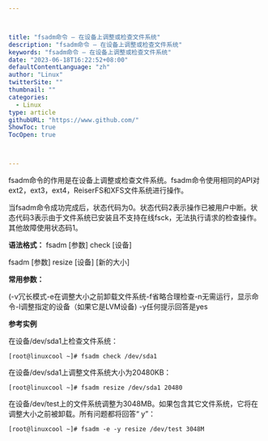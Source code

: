 ```yaml
---



title: "fsadm命令 – 在设备上调整或检查文件系统"
description: "fsadm命令 – 在设备上调整或检查文件系统"
keywords: "fsadm命令 – 在设备上调整或检查文件系统"
date: "2023-06-18T16:22:52+08:00"
defaultContentLanguage: "zh"
author: "Linux"
twitterSite: ""
thumbnail: ""
categories:
  - Linux
type: article
githubURL: "https://www.github.com/"
ShowToc: true
TocOpen: true



---
```


fsadm命令的作用是在设备上调整或检查文件系统。fsadm命令使用相同的API对ext2，ext3，ext4，ReiserFS和XFS文件系统进行操作。

当fsadm命令成功完成后，状态代码为0。状态代码2表示操作已被用户中断。状态代码3表示由于文件系统已安装且不支持在线fsck，无法执行请求的检查操作。其他故障使用状态码1。

**语法格式：** fsadm [参数] check [设备]

fsadm [参数] resize [设备] [新的大小]

**常用参数：**

(-v冗长模式-e在调整大小之前卸载文件系统-f省略合理检查-n无需运行，显示命令-l调整指定的设备（如果它是LVM设备) -y任何提示回答是yes

**参考实例**

在设备/dev/sda1上检查文件系统：

```
[root@linuxcool ~]# fsadm check /dev/sda1
```

在设备/dev/sda1上调整文件系统大小为20480KB：

```
[root@linuxcool ~]# fsadm resize /dev/sda1 20480
```

在设备/dev/test上的文件系统调整为3048MB。如果包含其它文件系统，它将在调整大小之前被卸载。所有问题都将回答“ y”：

```
[root@linuxcool ~]# fsadm -e -y resize /dev/test 3048M
```